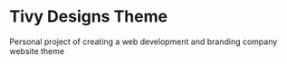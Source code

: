# Tivy Designs Theme

Personal project of creating a web development and branding company website theme
